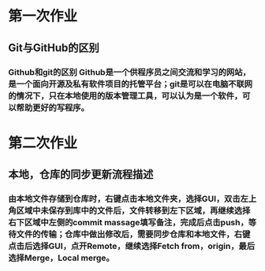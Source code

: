 ﻿# 第一次作业
## Git与GitHub的区别
### Github和git的区别 Github是一个供程序员之间交流和学习的网站，是一个面向开源及私有软件项目的托管平台；git是可以在电脑不联网的情况下，只在本地使用的版本管理工具，可以认为是一个软件，可以帮助更好的写程序。
# 第二次作业
## 本地，仓库的同步更新流程描述
### 由本地文件存储到仓库时，右键点击本地文件夹，选择GUI，双击左上角区域中未保存到库中的文件后，文件转移到左下区域，再继续选择右下区域中左侧的commit massage填写备注，完成后点击push，等待文件的传输；仓库中做出修改后，需要同步仓库和本地文件，右键点击后选择GUI，点开Remote，继续选择Fetch from，origin，最后选择Merge，Local merge。



 


